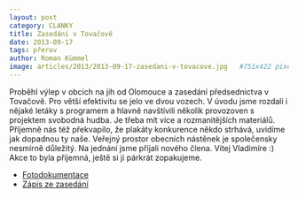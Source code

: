 ```yaml
---
layout: post
category: CLANKY
title: Zasedání v Tovačově
date: 2013-09-17
tags: přerov
author: Roman Kümmel
image: articles/2013/2013-09-17-zasedani-v-tovacove.jpg   #751x422 pixelu
---
```

Proběhl výlep v obcích na jih od Olomouce a zasedání předsednictva v Tovačově. Pro větší efektivitu se jelo ve dvou vozech. V úvodu jsme rozdali i nějaké letáky s programem a hlavně navštívili několik provozoven s projektem svobodná hudba. Je třeba mít více a rozmanitějších materiálů. Příjemně nás též překvapilo, že plakáty konkurence někdo strhává, uvidíme jak dopadnou ty naše. Veřejný prostor obecních nástěnek je společensky nesmírně důležitý. Na jednání jsme přijali nového člena. Vítej Vladimíre :) Akce to byla příjemná, ještě si ji párkrát zopakujeme.

* [Fotodokumentace](http://www.bartovic.cz/Zasedani%20v%20Tovacov/)
* [Zápis ze zasedání](https://wiki.pirati.cz/regiony/olomoucko/pks/6_2013)